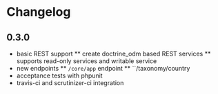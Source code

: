 # Changelog

## 0.3.0

* basic REST support
** create doctrine_odm based REST services
** supports read-only services and writable service
* new endpoints
** ``/core/app`` endpoint
** ``/taxonomy/country
* acceptance tests with phpunit
* travis-ci and scrutinizer-ci integration
